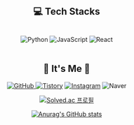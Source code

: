 

<div align="center">
    
## 💻 Tech Stacks 
    
<br/> 
<img alt="Python" src ="https://img.shields.io/badge/Python-3776AB.svg?&style=for-the-badge&logo=Python&logoColor=white"/>
<img alt="JavaScript" src ="https://img.shields.io/badge/JavaScript-F7DF1E.svg?&style=for-the-badge&logo=JavaScript&logoColor=white"/>   <img alt="React" src ="https://img.shields.io/badge/React-61DAFB.svg?&style=for-the-badge&logo=React&logoColor=white"/> 
<br/>

<br/>

## 🌹 It's Me 🌹
<a href = "https://github.com/dyddydee"><img alt="GitHub" src ="https://img.shields.io/badge/GitHub-181717.svg?&style=for-the-badge&logo=GitHub&logoColor=white"/>
</a> <a href = "https://dyddydee.tistory.com/"> <img alt="Tistory" src ="https://img.shields.io/badge/Tistory-orange.svg?&style=for-the-badge"/></a>
</a> <a href = "https://instagram.com/shinjiyong_"> <img alt="Instagram" src ="https://img.shields.io/badge/Instagram-E4405F.svg?&style=for-the-badge&logo=Instagram&logoColor=white"/></a>
<img alt="Naver" src 
="https://img.shields.io/badge/shinji1998@naver.com-EA4335.svg?&style=for-the-badge&logo=Gmail&logoColor=white"/>


[![Solved.ac
프로필](http://mazassumnida.wtf/api/v2/generate_badge?boj=tlswldyd1998)](https://solved.ac/tlswldyd1998)

[![Anurag's GitHub stats](https://github-readme-stats.vercel.app/api?username=dyddydee)](https://github.com/dyddydee/github-readme-stats)

<br/>

</div>








<!--
**dyddydee/dyddydee** is a ✨ _special_ ✨ repository because its `README.md` (this file) appears on your GitHub profile.

Here are some ideas to get you started:

- 🔭 I’m currently working on ...
- 🌱 I’m currently learning ...
- 👯 I’m looking to collaborate on ...
- 🤔 I’m looking for help with ...
- 💬 Ask me about ...
- 📫 How to reach me: ...
- 😄 Pronouns: ...
- ⚡ Fun fact: ...
-->
